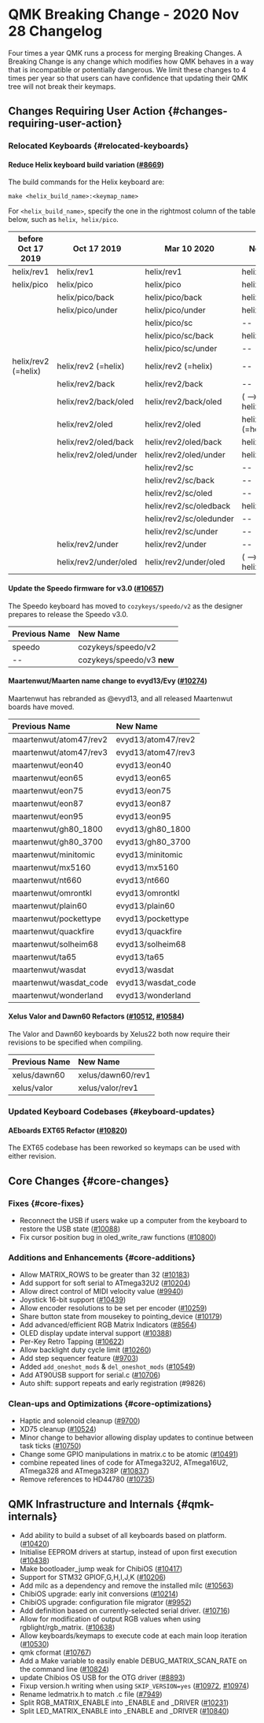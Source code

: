 # QMK Breaking Change - 2020 Nov 28 Changelog

Four times a year QMK runs a process for merging Breaking Changes. A Breaking Change is any change which modifies how QMK behaves in a way that is incompatible or potentially dangerous. We limit these changes to 4 times per year so that users can have confidence that updating their QMK tree will not break their keymaps.


## Changes Requiring User Action {#changes-requiring-user-action}

### Relocated Keyboards {#relocated-keyboards}

#### Reduce Helix keyboard build variation ([#8669](https://github.com/qmk/qmk_firmware/pull/8669))

The build commands for the Helix keyboard are:

```
make <helix_build_name>:<keymap_name>
```

For `<helix_build_name>`, specify the one in the rightmost column of the table below, such as `helix`,` helix/pico`.

| before Oct 17 2019   |  Oct 17 2019            | Mar 10 2020             | Nov 28 2020             |
| ---------------------|-------------------------|-------------------------| ------------------------|
| helix/rev1           | helix/rev1              | helix/rev1              | helix/rev1              |
| helix/pico           | helix/pico              | helix/pico              | helix/pico              |
|                      | helix/pico/back         | helix/pico/back         | helix/pico/back         |
|                      | helix/pico/under        | helix/pico/under        | helix/pico/under        |
|                      |                         | helix/pico/sc           | --                      |
|                      |                         | helix/pico/sc/back      | helix/pico/sc           |
|                      |                         | helix/pico/sc/under     | --                      |
| helix/rev2 (=helix)  | helix/rev2 (=helix)     | helix/rev2 (=helix)     | --                      |
|                      | helix/rev2/back         | helix/rev2/back         | --                      |
|                      | helix/rev2/back/oled    | helix/rev2/back/oled    | ( --> helix/rev2/back)  |
|                      | helix/rev2/oled         | helix/rev2/oled         | helix/rev2　(=helix)     |
|                      | helix/rev2/oled/back    | helix/rev2/oled/back    | helix/rev2/back         |
|                      | helix/rev2/oled/under   | helix/rev2/oled/under   | helix/rev2/under        |
|                      |                         | helix/rev2/sc           | --                      |
|                      |                         | helix/rev2/sc/back      | --                      |
|                      |                         | helix/rev2/sc/oled      | --                      |
|                      |                         | helix/rev2/sc/oledback  | helix/rev2/sc           |
|                      |                         | helix/rev2/sc/oledunder | --                      |
|                      |                         | helix/rev2/sc/under     | --                      |
|                      | helix/rev2/under        | helix/rev2/under        | --                      |
|                      | helix/rev2/under/oled   | helix/rev2/under/oled   | ( --> helix/rev2/under) |

#### Update the Speedo firmware for v3.0 ([#10657](https://github.com/qmk/qmk_firmware/pull/10657))

The Speedo keyboard has moved to `cozykeys/speedo/v2` as the designer prepares to release the Speedo v3.0.

| Previous Name | New Name                   |
| :------------ | :------------------------- |
| speedo        | cozykeys/speedo/v2         |
| --            | cozykeys/speedo/v3 **new** |

#### Maartenwut/Maarten name change to evyd13/Evy ([#10274](https://github.com/qmk/qmk_firmware/pull/10274))

Maartenwut has rebranded as @evyd13, and all released Maartenwut boards have moved.

| Previous Name          | New Name           |
| :--------------------- | :----------------- |
| maartenwut/atom47/rev2 | evyd13/atom47/rev2 |
| maartenwut/atom47/rev3 | evyd13/atom47/rev3 |
| maartenwut/eon40       | evyd13/eon40       |
| maartenwut/eon65       | evyd13/eon65       |
| maartenwut/eon75       | evyd13/eon75       |
| maartenwut/eon87       | evyd13/eon87       |
| maartenwut/eon95       | evyd13/eon95       |
| maartenwut/gh80_1800   | evyd13/gh80_1800   |
| maartenwut/gh80_3700   | evyd13/gh80_3700   |
| maartenwut/minitomic   | evyd13/minitomic   |
| maartenwut/mx5160      | evyd13/mx5160      |
| maartenwut/nt660       | evyd13/nt660       |
| maartenwut/omrontkl    | evyd13/omrontkl    |
| maartenwut/plain60     | evyd13/plain60     |
| maartenwut/pockettype  | evyd13/pockettype  |
| maartenwut/quackfire   | evyd13/quackfire   |
| maartenwut/solheim68   | evyd13/solheim68   |
| maartenwut/ta65        | evyd13/ta65        |
| maartenwut/wasdat      | evyd13/wasdat      |
| maartenwut/wasdat_code | evyd13/wasdat_code |
| maartenwut/wonderland  | evyd13/wonderland  |

#### Xelus Valor and Dawn60 Refactors ([#10512](https://github.com/qmk/qmk_firmware/pull/10512), [#10584](https://github.com/qmk/qmk_firmware/pull/10584))

The Valor and Dawn60 keyboards by Xelus22 both now require their revisions to be specified when compiling.

| Previous Name | New Name          |
| :------------ | :---------------- |
| xelus/dawn60  | xelus/dawn60/rev1 |
| xelus/valor   | xelus/valor/rev1  |


### Updated Keyboard Codebases {#keyboard-updates}

#### AEboards EXT65 Refactor ([#10820](https://github.com/qmk/qmk_firmware/pull/10820))

The EXT65 codebase has been reworked so keymaps can be used with either revision.


## Core Changes {#core-changes}

### Fixes {#core-fixes}

* Reconnect the USB if users wake up a computer from the keyboard to restore the USB state ([#10088](https://github.com/qmk/qmk_firmware/pull/10088))
* Fix cursor position bug in oled_write_raw functions ([#10800](https://github.com/qmk/qmk_firmware/pull/10800))

### Additions and Enhancements {#core-additions}

* Allow MATRIX_ROWS to be greater than 32 ([#10183](https://github.com/qmk/qmk_firmware/pull/10183))
* Add support for soft serial to ATmega32U2 ([#10204](https://github.com/qmk/qmk_firmware/pull/10204))
* Allow direct control of MIDI velocity value ([#9940](https://github.com/qmk/qmk_firmware/pull/9940))
* Joystick 16-bit support ([#10439](https://github.com/qmk/qmk_firmware/pull/10439))
* Allow encoder resolutions to be set per encoder ([#10259](https://github.com/qmk/qmk_firmware/pull/10259))
* Share button state from mousekey to pointing_device ([#10179](https://github.com/qmk/qmk_firmware/pull/10179))
* Add advanced/efficient RGB Matrix Indicators ([#8564](https://github.com/qmk/qmk_firmware/pull/8564))
* OLED display update interval support ([#10388](https://github.com/qmk/qmk_firmware/pull/10388))
* Per-Key Retro Tapping ([#10622](https://github.com/qmk/qmk_firmware/pull/10622))
* Allow backlight duty cycle limit ([#10260](https://github.com/qmk/qmk_firmware/pull/10260))
* Add step sequencer feature ([#9703](https://github.com/qmk/qmk_firmware/pull/9703))
* Added `add_oneshot_mods` & `del_oneshot_mods` ([#10549](https://github.com/qmk/qmk_firmware/pull/10549))
* Add AT90USB support for serial.c ([#10706](https://github.com/qmk/qmk_firmware/pull/10706))
* Auto shift: support repeats and early registration (#9826)

### Clean-ups and Optimizations {#core-optimizations}

* Haptic and solenoid cleanup ([#9700](https://github.com/qmk/qmk_firmware/pull/9700))
* XD75 cleanup ([#10524](https://github.com/qmk/qmk_firmware/pull/10524))
* Minor change to behavior allowing display updates to continue between task ticks ([#10750](https://github.com/qmk/qmk_firmware/pull/10750))
* Change some GPIO manipulations in matrix.c to be atomic ([#10491](https://github.com/qmk/qmk_firmware/pull/10491))
* combine repeated lines of code for ATmega32U2, ATmega16U2, ATmega328 and ATmega328P ([#10837](https://github.com/qmk/qmk_firmware/pull/10837))
* Remove references to HD44780 ([#10735](https://github.com/qmk/qmk_firmware/pull/10735))


## QMK Infrastructure and Internals {#qmk-internals}

* Add ability to build a subset of all keyboards based on platform. ([#10420](https://github.com/qmk/qmk_firmware/pull/10420))
* Initialise EEPROM drivers at startup, instead of upon first execution ([#10438](https://github.com/qmk/qmk_firmware/pull/10438))
* Make bootloader_jump weak for ChibiOS ([#10417](https://github.com/qmk/qmk_firmware/pull/10417))
* Support for STM32 GPIOF,G,H,I,J,K ([#10206](https://github.com/qmk/qmk_firmware/pull/10206))
* Add milc as a dependency and remove the installed milc ([#10563](https://github.com/qmk/qmk_firmware/pull/10563))
* ChibiOS upgrade: early init conversions ([#10214](https://github.com/qmk/qmk_firmware/pull/10214))
* ChibiOS upgrade: configuration file migrator ([#9952](https://github.com/qmk/qmk_firmware/pull/9952))
* Add definition based on currently-selected serial driver. ([#10716](https://github.com/qmk/qmk_firmware/pull/10716))
* Allow for modification of output RGB values when using rgblight/rgb_matrix. ([#10638](https://github.com/qmk/qmk_firmware/pull/10638))
* Allow keyboards/keymaps to execute code at each main loop iteration ([#10530](https://github.com/qmk/qmk_firmware/pull/10530))
* qmk cformat ([#10767](https://github.com/qmk/qmk_firmware/pull/10767))
* Add a Make variable to easily enable DEBUG_MATRIX_SCAN_RATE on the command line ([#10824](https://github.com/qmk/qmk_firmware/pull/10824))
* update Chibios OS USB for the OTG driver ([#8893](https://github.com/qmk/qmk_firmware/pull/8893))
* Fixup version.h writing when using `SKIP_VERSION=yes` ([#10972](https://github.com/qmk/qmk_firmware/pull/10972), [#10974](https://github.com/qmk/qmk_firmware/pull/10974))
* Rename ledmatrix.h to match .c file ([#7949](https://github.com/qmk/qmk_firmware/pull/7949))
* Split RGB_MATRIX_ENABLE into _ENABLE and _DRIVER ([#10231](https://github.com/qmk/qmk_firmware/pull/10231))
* Split LED_MATRIX_ENABLE into _ENABLE and _DRIVER ([#10840](https://github.com/qmk/qmk_firmware/pull/10840))
